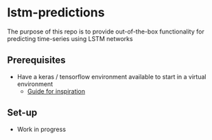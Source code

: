 # lstm-predictions
The purpose of this repo is to provide out-of-the-box functionality for predicting time-series using LSTM networks

## Prerequisites

* Have a keras / tensorflow environment available to start in a virtual environment
  * [Guide for inspiration](https://gist.github.com/pumpikano/24b55447ef8b2d8f5c4d)
  
## Set-up 

* Work in progress
